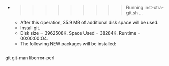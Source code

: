* >>>>>>>>> Running inst-xtra-git.sh ...
  * After this operation, 35.9 MB of additional disk space will be used.
  * Install git.
  * Disk size = 3962508K. Space Used = 38284K. Runtime = 00:00:00:04.
  * The following NEW packages will be installed:
  ```bash
git git-man liberror-perl
  ```

